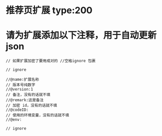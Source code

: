 # 推荐页扩展 type:200
 
# 请为扩展添加以下注释，用于自动更新 json
```
// 如果扩展加密了要用成对的 //空格ignore 包裹

// ignore

//@name:扩展名称
// 版本号纯数字
//@version:1
// 备注，没有的话就不填
//@remark:这是备注
// 加密 id，没有的话就不填
//@codeID:
// 使用的环境变量，没有的话就不填
//@env:

// ignore

```
